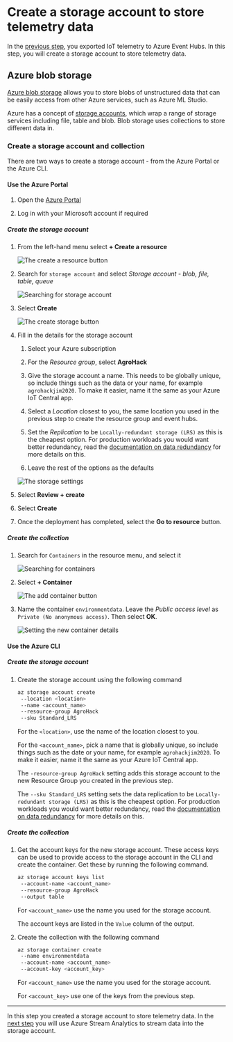# Create a storage account to store telemetry data

In the [previous step](./ExportDataToEventHubs.md), you exported IoT telemetry to Azure Event Hubs. In this step, you will create a storage account to store telemetry data.

## Azure blob storage

[Azure blob storage](https://azure.microsoft.com/services/storage/blobs/?WT.mc_id=academic-7372-jabenn) allows you to store blobs of unstructured data that can be easily access from other Azure services, such as Azure ML Studio.

Azure has a concept of [storage accounts](https://docs.microsoft.com/azure/storage/common/storage-account-overview/?WT.mc_id=academic-7372-jabenn), which wrap a range of storage services including file, table and blob. Blob storage uses collections to store different data in.

### Create a storage account and collection

There are two ways to create a storage account - from the Azure Portal or the Azure CLI.

#### Use the Azure Portal

1. Open the [Azure Portal](https://portal.azure.com/?WT.mc_id=academic-7372-jabenn)

1. Log in with your Microsoft account if required

##### Create the storage account

1. From the left-hand menu select **+ Create a resource**

   ![The create a resource button](../Images/AzureCreateResource.png)

1. Search for `storage account` and select *Storage account - blob, file, table, queue*

   ![Searching for storage account](../Images/SearchStorageAccount.png)

1. Select **Create**

   ![The create storage button](../Images/CreateStorageButton.png)

1. Fill in the details for the storage account

   1. Select your Azure subscription

   1. For the *Resource group*, select **AgroHack**

   1. Give the storage account a name. This needs to be globally unique, so include things such as the data or your name, for example `agrohackjim2020`. To make it easier, name it the same as your Azure IoT Central app.

   1. Select a *Location* closest to you, the same location you used in the previous step to create the resource group and event hubs.

   1. Set the *Replication* to be `Locally-redundant storage (LRS)` as this is the cheapest option. For production workloads you would want better redundancy, read the [documentation on data redundancy](https://docs.microsoft.com/azure/storage/common/storage-redundancy/?WT.mc_id=academic-7372-jabenn) for more details on this.

   1. Leave the rest of the options as the defaults

   ![The storage settings](../Images/StorageDetails.png)

1. Select **Review + create**

1. Select **Create**

1. Once the deployment has completed, select the **Go to resource** button.

##### Create the collection

1. Search for `Containers` in the resource menu, and select it

   ![Searching for containers](../Images/BlobContainersOption.png)

1. Select **+ Container**

   ![The add container button](../Images/AddContainer.png)

1. Name the container `environmentdata`. Leave the *Public access level* as `Private (No anonymous access)`. Then select **OK**.

   ![Setting the new container details](../Images/NewContainerDetails.png)

#### Use the Azure CLI

##### Create the storage account

1. Create the storage account using the following command

   ```sh
   az storage account create
    --location <location>
    --name <account_name>
    --resource-group AgroHack
    --sku Standard_LRS
   ```

   For the `<location>`, use the name of the location closest to you.

   For the `<account_name>`, pick a name that is globally unique, so include things such as the date or your name, for example `agrohackjim2020`. To make it easier, name it the same as your Azure IoT Central app.

   The `-resource-group AgroHack` setting adds this storage account to the new Resource Group you created in the previous step.

   The `--sku Standard_LRS` setting sets the data replication to be `Locally-redundant storage (LRS)` as this is the cheapest option. For production workloads you would want better redundancy, read the [documentation on data redundancy](https://docs.microsoft.com/azure/storage/common/storage-redundancy/?WT.mc_id=academic-7372-jabenn) for more details on this.

##### Create the collection

1. Get the account keys for the new storage account. These access keys can be used to provide access to the storage account in the CLI and create the container. Get these by running the following command.

   ```sh
   az storage account keys list
    --account-name <account_name>
    --resource-group AgroHack
    --output table
   ```

   For `<account_name>` use the name you used for the storage account. 
   
   The account keys are listed in the `Value` column of the output.

1. Create the collection with the following command

   ```sh
   az storage container create
    --name environmentdata
    --account-name <account_name>
    --account-key <account_key>
   ```

   For `<account_name>` use the name you used for the storage account.

   For `<account_key>` use one of the keys from the previous step.

<hr>

In this step you created a storage account to store telemetry data. In the [next step](./ExportDataToBlobStorage.md) you will use Azure Stream Analytics to stream data into the storage account.

